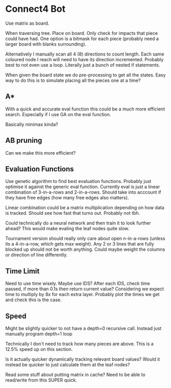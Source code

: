 # Connect4 Bot


Use matrix as board.

When traversing tree.
Place on board.
Only check for impacts that piece could have had.
One option is a bitmask for each piece (probably need a larger board with
blanks surrounding).

Alternatively I manually scan all 4 (8) directions to count length.
Each same coloured node I reach will need to have its direction incremented.
Probably best to not even use a loop. Literally just a bunch of nested if
statements.


When given the board state we do pre-processing to get all the states.
Easy way to do this is to simulate placing all the pieces one at a time?


## A*
With a quick and accurate eval function this could be a much more efficient search.
Especially if I use GA on the eval function.

Basically minimax kinda?



## AB pruning
Can we make this more efficient?




## Evaluation Functions
Use genetic algorithm to find best evaluation functions.
Probably just optimise it against the generic eval function.
Currently eval is just a linear combination of 3-in-a-rows and 2-in-a-rows.
Should take into acccount if they have free edges (how many free edges also matters).

Linear combination could be a matrix multiplication depending on how data is
tracked. Should see how fast that turns out. Probably not tbh.



Could technically do a neural network and then train it to look further ahead?
This would make evaling the leaf nodes quite slow.



Tournament version should really only care about open n-in-a-rows (unless its a
4-in-a-row, which gets max weight). Any 2 or 3 lines that are fully blocked up
should not be worth anything.
Could maybe weight the columns or direction of line differently.




## Time Limit
Need to use time wisely.
Maybe use IDS?
After each IDS, check time passed, if more than 0.1s then return current value?
Considering we expect time to multiply by 8x for each extra layer.
Probably plot the times we get and check this is the case.



## Speed
Might be slightly quicker to not have a depth=0 recursive call.
Instead just manually program depth=1 loop 


Technically I don't need to track how many pieces are above.
This is a 12.5% speed up on this section.


Is it actually quicker dynamically tracking relevant board values?
Would it instead be quicker to just calculate them at the leaf nodes?


Read some stuff about putting matrix in cache?
Need to be able to read/write from this SUPER quick.






